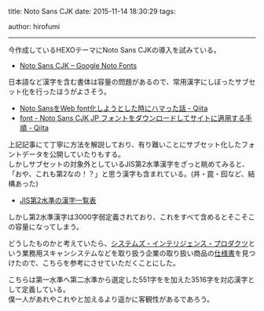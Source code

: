 title: Noto Sans CJK
date: 2015-11-14 18:30:29
tags:

author: hirofumi

---
今作成しているHEXOテーマにNoto Sans CJKの導入を試みている。

-   [Noto Sans CJK – Google Noto Fonts](https://www.google.com/get/noto/help/cjk/)

日本語など漢字を含む書体は容量の問題があるので、常用漢字にしぼったサブセット化を行ったほうがよさそう。

-   [Noto SansをWeb font化しようとした時にハマった話 - Qiita](http://qiita.com/taka4sato/items/dba258d17d68500081f5)
-   [font - Noto Sans CJK JP フォントをダウンロードしてサイトに適用する手順 - Qiita](http://qiita.com/nowri/items/1c69b9b25f2958bd9f97)

上記記事にて丁寧に方法を解説しており、有り難いことにサブセット化したフォントデータを公開していたりもする。  
しかしサブセットの対象外としているJIS第2水準漢字をざっと眺めてみると、「おや、これも第2なの！？」と思う漢字も含まれている。(丼・罠・囮など、結構あった)

-   [JIS第2水準の漢字一覧表](http://kanjitisiki.com/jis2/)

しかし第2水準漢字は3000字弱定義されており、これをすべて含めるとそこそこの容量になってしまう。

どうしたものかと考えていたら、[システムズ・インテリジェンス・プロダクツ](http://www.sip.co.jp/)という業務用スキャンシステムなどを取り扱う企業の取り扱い商品の[仕様書](http://www.sip.co.jp/PSSkatsuji.pdf)を見つけたので、こちらを参考にさせていただくことにした。

こちらは第一水準へ第二水準から選定した551字をを加えた3516字を対応漢字として定義している。  
僕一人があれやこれやと加えるより遥かに客観性があるであろう。